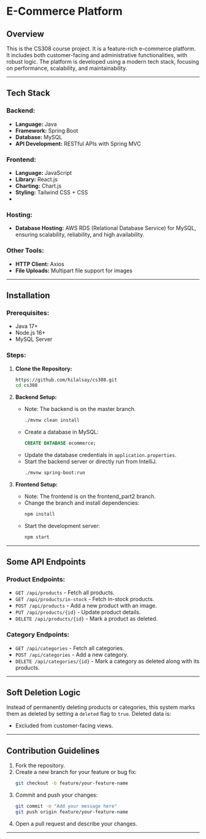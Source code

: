 # E-Commerce Platform

## Overview
This is the CS308 course project. It is a feature-rich e-commerce platform. It includes both customer-facing and administrative functionalities, with robust logic. The platform is developed using a modern tech stack, focusing on performance, scalability, and maintainability.

---

## Tech Stack

### Backend:
- **Language:** Java
- **Framework:** Spring Boot
- **Database:** MySQL
- **API Development:** RESTful APIs with Spring MVC

### Frontend:
- **Language:** JavaScript
- **Library:** React.js
- **Charting:** Chart.js
- **Styling:** Tailwind CSS + CSS
- 
### Hosting:
- **Database Hosting:** AWS RDS (Relational Database Service) for MySQL, ensuring scalability, reliability, and high availability.
### Other Tools:
- **HTTP Client:** Axios
- **File Uploads:** Multipart file support for images

---

## Installation

### Prerequisites:
- Java 17+
- Node.js 16+
- MySQL Server

### Steps:
1. **Clone the Repository:**
   ```bash
   https://github.com/hilalsay/cs308.git
   cd cs308
   ```

2. **Backend Setup:**
   - Note: The backend is on the master branch.
     ```bash
     ./mvnw clean install
     ```
   - Create a database in MySQL:
     ```sql
     CREATE DATABASE ecommerce;
     ```
   - Update the database credentials in `application.properties`.
   - Start the backend server or directly run from IntelliJ.
     ```bash
     ./mvnw spring-boot:run
     ```

3. **Frontend Setup:**
   - Note: The frontend is on the frontend_part2 branch.
   - Change the branch and install dependencies:
     ```bash
     npm install
     ```
   - Start the development server:
     ```bash
     npm start
     ```

---

## Some API Endpoints

### Product Endpoints:
- `GET /api/products` - Fetch all products.
- `GET /api/products/in-stock` - Fetch in-stock products.
- `POST /api/products` - Add a new product with an image.
- `PUT /api/products/{id}` - Update product details.
- `DELETE /api/products/{id}` - Mark a product as deleted.

### Category Endpoints:
- `GET /api/categories` - Fetch all categories.
- `POST /api/categories` - Add a new category.
- `DELETE /api/categories/{id}` - Mark a category as deleted along with its products.

---

## Soft Deletion Logic
Instead of permanently deleting products or categories, this system marks them as deleted by setting a `deleted` flag to `true`. Deleted data is:
- Excluded from customer-facing views.

---

## Contribution Guidelines
1. Fork the repository.
2. Create a new branch for your feature or bug fix:
   ```bash
   git checkout -b feature/your-feature-name
   ```
3. Commit and push your changes:
   ```bash
   git commit -m "Add your message here"
   git push origin feature/your-feature-name
   ```
4. Open a pull request and describe your changes.

---


